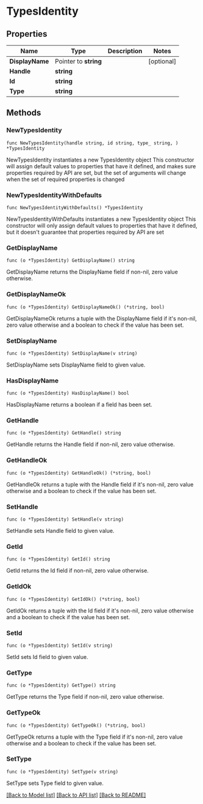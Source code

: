 # TypesIdentity

## Properties

Name | Type | Description | Notes
------------ | ------------- | ------------- | -------------
**DisplayName** | Pointer to **string** |  | [optional] 
**Handle** | **string** |  | 
**Id** | **string** |  | 
**Type** | **string** |  | 

## Methods

### NewTypesIdentity

`func NewTypesIdentity(handle string, id string, type_ string, ) *TypesIdentity`

NewTypesIdentity instantiates a new TypesIdentity object
This constructor will assign default values to properties that have it defined,
and makes sure properties required by API are set, but the set of arguments
will change when the set of required properties is changed

### NewTypesIdentityWithDefaults

`func NewTypesIdentityWithDefaults() *TypesIdentity`

NewTypesIdentityWithDefaults instantiates a new TypesIdentity object
This constructor will only assign default values to properties that have it defined,
but it doesn't guarantee that properties required by API are set

### GetDisplayName

`func (o *TypesIdentity) GetDisplayName() string`

GetDisplayName returns the DisplayName field if non-nil, zero value otherwise.

### GetDisplayNameOk

`func (o *TypesIdentity) GetDisplayNameOk() (*string, bool)`

GetDisplayNameOk returns a tuple with the DisplayName field if it's non-nil, zero value otherwise
and a boolean to check if the value has been set.

### SetDisplayName

`func (o *TypesIdentity) SetDisplayName(v string)`

SetDisplayName sets DisplayName field to given value.

### HasDisplayName

`func (o *TypesIdentity) HasDisplayName() bool`

HasDisplayName returns a boolean if a field has been set.

### GetHandle

`func (o *TypesIdentity) GetHandle() string`

GetHandle returns the Handle field if non-nil, zero value otherwise.

### GetHandleOk

`func (o *TypesIdentity) GetHandleOk() (*string, bool)`

GetHandleOk returns a tuple with the Handle field if it's non-nil, zero value otherwise
and a boolean to check if the value has been set.

### SetHandle

`func (o *TypesIdentity) SetHandle(v string)`

SetHandle sets Handle field to given value.


### GetId

`func (o *TypesIdentity) GetId() string`

GetId returns the Id field if non-nil, zero value otherwise.

### GetIdOk

`func (o *TypesIdentity) GetIdOk() (*string, bool)`

GetIdOk returns a tuple with the Id field if it's non-nil, zero value otherwise
and a boolean to check if the value has been set.

### SetId

`func (o *TypesIdentity) SetId(v string)`

SetId sets Id field to given value.


### GetType

`func (o *TypesIdentity) GetType() string`

GetType returns the Type field if non-nil, zero value otherwise.

### GetTypeOk

`func (o *TypesIdentity) GetTypeOk() (*string, bool)`

GetTypeOk returns a tuple with the Type field if it's non-nil, zero value otherwise
and a boolean to check if the value has been set.

### SetType

`func (o *TypesIdentity) SetType(v string)`

SetType sets Type field to given value.



[[Back to Model list]](../README.md#documentation-for-models) [[Back to API list]](../README.md#documentation-for-api-endpoints) [[Back to README]](../README.md)



